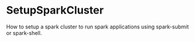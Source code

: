 # SetupSparkCluster
How to setup a spark cluster to run spark applications using spark-submit or spark-shell.
